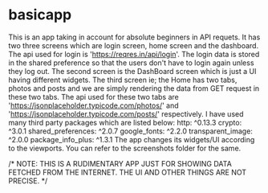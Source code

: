 # basicapp

This is an app taking in account for absolute beginners in API requets.
It has two three screens which are login screen, home screen and the dashboard.
The api used for login is 'https://reqres.in/api/login'. The login data is stored in the shared preference so that the users don't have to login again unless they log out.
The second screen is the DashBoard screen which is just a UI having different widgets.
The third screen ie; the Home has two tabs, photos and posts and we are simply rendering the data from GET request in these two tabs.
The api used for these two tabs are 'https://jsonplaceholder.typicode.com/photos/' and 'https://jsonplaceholder.typicode.com/posts/' respectively.
I have used many third party packages which are listed below: 
  http: ^0.13.3
  crypto: ^3.0.1
  shared_preferences: ^2.0.7
  google_fonts: ^2.2.0
  transparent_image: ^2.0.0
  package_info_plus: ^1.3.1
 The app changes its widgets/UI according to the viewports. You can refer to the screenshots folder for the same.
 
 /*
 NOTE: THIS IS A RUDIMENTARY APP JUST FOR SHOWING DATA FETCHED FROM THE INTERNET. THE UI AND OTHER THINGS ARE NOT PRECISE.
 */
  
